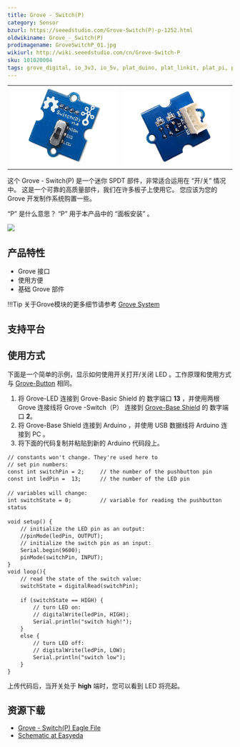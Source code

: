 ```yaml
---
title: Grove - Switch(P)
category: Sensor
bzurl: https://seeedstudio.com/Grove-Switch(P)-p-1252.html
oldwikiname: Grove_-_Switch(P)
prodimagename: GroveSwitchP_01.jpg
wikiurl: http://wiki.seeedstudio.com/cn/Grove-Switch-P
sku: 101020004
tags: grove_digital, io_3v3, io_5v, plat_duino, plat_linkit, plat_pi, plat_bbg
---
```


<table>
    <tr>
        <td><img src="https://raw.githubusercontent.com/SeeedDocument/Grove-Switch-P/master/img/SwitchP.jpg"></td>
        <td><img src="https://raw.githubusercontent.com/SeeedDocument/Grove-Switch-P/master/img/GroveSwitchP_01.jpg"></td>
    </tr>
</table>

这个 Grove - Switch(P) 是一个迷你 SPDT 部件，非常适合运用在 “开/关” 情况中。 这是一个可靠的高质量部件，我们在许多板子上使用它。 您应该为您的 Grove 开发制作系统购置一些。

“P” 是什么意思？  “P” 用于本产品中的 “面板安装” 。

[![](https://github.com/SeeedDocument/wiki_chinese/raw/master/docs/images/click_to_buy.PNG)](https://item.taobao.com/item.htm?spm=a1z10.3-c.w4002-11172317909.10.390686a76gl5mN&id=538862309682)

产品特性
-------

- Grove 接口
- 使用方便
- 基础 Grove 部件

!!!Tip
    关于Grove模块的更多细节请参考 [Grove System](http://wiki.seeedstudio.com/cn/Grove_System/)

支持平台
-------------------

使用方式
-----

下面是一个简单的示例，显示如何使用开关打开/关闭 LED 。工作原理和使用方式与 [Grove-Button](/Grove-Button) 相同。

1. 将 Grove-LED 连接到 Grove-Basic Shield 的 数字端口 **13** ，并使用两根 Grove 连接线将 Grove -Switch（P） 连接到 [Grove-Base Shield](https://item.taobao.com/item.htm?spm=a1z10.3-c.w4002-11172317909.10.3ff19e11crrag2&id=520233320144) 的 数字端口 **2**。
2. 将 Grove-Base Shield 连接到 Arduino ，并使用 USB 数据线将 Arduino 连接到 PC 。
3. 将下面的代码复制并粘贴到新的 Arduino 代码段上。

```
// constants won't change. They're used here to
// set pin numbers:
const int switchPin = 2;     // the number of the pushbutton pin
const int ledPin =  13;      // the number of the LED pin

// variables will change:
int switchState = 0;         // variable for reading the pushbutton status

void setup() {
    // initialize the LED pin as an output:
    //pinMode(ledPin, OUTPUT);
    // initialize the switch pin as an input:
    Serial.begin(9600);
    pinMode(switchPin, INPUT);
}
void loop(){
    // read the state of the switch value:
    switchState = digitalRead(switchPin);

    if (switchState == HIGH) {
        // turn LED on:
        // digitalWrite(ledPin, HIGH);
        Serial.println("switch high!");
    }
    else {
        // turn LED off:
        // digitalWrite(ledPin, LOW);
        Serial.println("switch low");
    }
}

```

上传代码后，当开关处于 **high** 端时，您可以看到 LED 将亮起。

资源下载
--------

- [Grove - Switch(P) Eagle File](https://raw.githubusercontent.com/SeeedDocument/Grove-Switch-P/master/res/Grove-Switch-P-Eagle_File.zip)
- [Schematic at Easyeda](https://easyeda.com/Seeed/Grove_SwitchP-434f7707edf74f3c8eb0c4748fdccc5f)
<!-- This Markdown file was created from http://www.seeedstudio.com/wiki/Grove_-_Switch(P) -->
